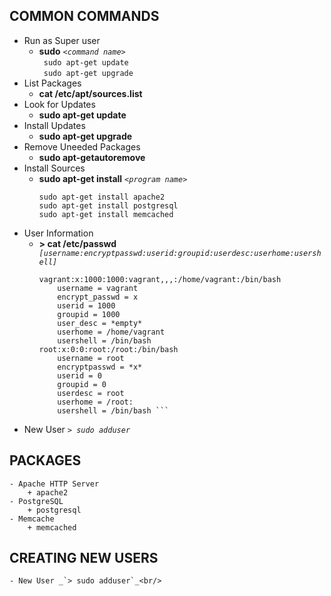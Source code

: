 ## COMMON COMMANDS
* Run as Super user
	- __sudo__ _`<command name>`_ <br/>
	  `	sudo apt-get update`<br/>
	  `	sudo apt-get upgrade`<br/>
* List Packages
	- __cat /etc/apt/sources.list__
* Look for Updates
	- __sudo apt-get update__
* Install Updates
	- __sudo apt-get upgrade__
* Remove Uneeded Packages
	- __sudo apt-getautoremove__
* Install Sources
	- __sudo apt-get install__ _`<program name>`_
		```	
		sudo apt-get install apache2
		sudo apt-get install postgresql
		sudo apt-get install memcached
		```
* User Information 
	- __> cat /etc/passwd__ _`[username:encryptpasswd:userid:groupid:userdesc:userhome:usershell]`_
		```linux
		vagrant:x:1000:1000:vagrant,,,:/home/vagrant:/bin/bash		
			username = vagrant
			encrypt_passwd = x
			userid = 1000
			groupid = 1000
			user_desc = *empty*
			userhome = /home/vagrant
			usershell = /bin/bash
		root:x:0:0:root:/root:/bin/bash
			username = root
			encryptpasswd = *x*
			userid = 0
			groupid = 0
			userdesc = root
			userhome = /root:
			usershell = /bin/bash ```
* New User _`> sudo adduser`_<br/>

## PACKAGES
	- Apache HTTP Server
		+ apache2
	- PostgreSQL
		+ postgresql
	- Memcache
		+ memcached
## CREATING NEW USERS
	- New User _`> sudo adduser`_<br/>

